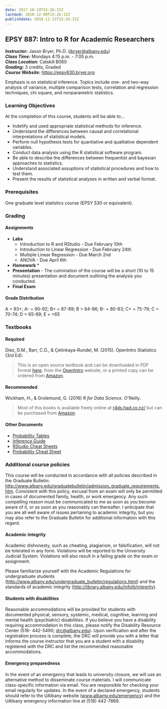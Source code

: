 ```yaml
---
date: 2017-10-19T15:26:15Z
lastmod: 2018-12-08T15:26:15Z
publishdate: 2018-11-23T15:26:15Z
---
```


## EPSY 887: Intro to R for Academic Researchers

***Instructor:***		Jason Bryer, Ph.D. (jbryer@albany.edu)   
***Class Time:*** 		Mondays 4:15 p.m. - 7:05  p.m.  
***Class Location:***  	Catskill B060  
***Grading:*** 			3 credits, Graded  
***Course Website:*** 	https://epsy630.bryer.org

Emphasis is on statistical inference. Topics include one- and two-way analysis of variance, multiple comparison tests, correlation and regression techniques, chi square, and nonparametric statistics.

### Learning Objectives

At the completion of this course, students will be able to...

* Indetify and used appropriate statistical methods for inference.
* Understand the differences between causal and correlational interpretations of statistical models.
* Perform null hypothesis tests for quantiative and qualitative dependent variables.
* Conduct data analysis using the R statistical software program.
* Be able to describe the differences between frequentist and bayesian approaches to statistics.
* Understand associated assuptions of statistical procedures and how to test them.
* Present the results of statistical analyses in written and verbal format.

### Prerequisites

One graduate level statistics course (EPSY 530 or equivalent).

### Grading

#### Assignments

* **Labs**
	* Introduction to R and RStudio - Due February 10th
	* Introduction to Linear Regression - Due February 24th
	* Multiple Linear Regression - Due March 2nd
	* ANOVA - Due April 6th
* **Homework**
	* 
* **Presentation** - The culmination of the course will be a short (10 to 15 minutes) presentation and document outlining the analysis you conducted.
* **Final Exam**

#### Grade Distribution

A = 93+; A- = 90-92; B+ = 87-89; B = 84-86; B- = 80-83; C+ = 75-79; C = 70-74; D = 65-69; E = <65

### Textbooks

#### Required

Diez, D.M., Barr, C.D., & Çetinkaya-Rundel, M. (2015). OpenIntro Statistics (3rd Ed).

> This is an open source textbook and can be downloaded in PDF format [here](https://github.com/jbryer/DATA606Spring2018/blob/master/Textbook/os3.pdf?raw=true), from the [OpenIntro](http://www.openintro.org/stat/textbook.php) website, or a printed copy can be ordered from [Amazon](https://www.openintro.org/redirect.php?go=amazon_os3&referrer=/stat/textbook.php).

#### Recommended

Wickham, H., & Grolemund, G. (2016) *R for Data Science*. O'Reilly.

> Most of this books is available freely online at [r4ds.had.co.nz/](http://r4ds.had.co.nz/) but can be purchased from [Amazon](https://www.amazon.com/R-Data-Science-Hadley-Wickham/dp/1491910399/ref=as_li_ss_tl?ie=UTF8&qid=1469550189&sr=8-1&keywords=R+for+data+science&linkCode=sl1&tag=devtools-20&linkId=6fe0069f9605cf847ed96c191f4e84dd).

#### Other Documents

* [Probability Tables](https://github.com/jbryer/DATA606Spring2018/blob/master/Textbook/os2_prob_tables.pdf?raw=true)
* [Inference Guide](https://github.com/jbryer/DATA606Spring2018/blob/master/Textbook/os2_extra_inference_guide.pdf?raw=true)
* [RStudio Cheat Sheets](https://www.rstudio.com/resources/cheatsheets/)
* [Probability Cheat Sheet](http://static1.squarespace.com/static/54bf3241e4b0f0d81bf7ff36/t/55e9494fe4b011aed10e48e5/1441352015658/probability_cheatsheet.pdf)


### Additional course policies

This course will be conducted in accordance with all policies described in the Graduate Bulletin: http://www.albany.edu/graduatebulletin/admission_graduate_requirements.htm. Consistent with this policy, excusal from an exam will only be permitted in cases of documented family, health, or work emergency. Any such compelling reason must be communicated to me as soon as you become aware of it, or as soon as you reasonably can thereafter. I anticipate that you are all well aware of issues pertaining to academic integrity, but you may also refer to the Graduate Bulletin for additional information with this regard.

#### Academic integrity

Academic dishonesty, such as cheating, plagiarism, or falsification, will not be tolerated in any form. Violations will be reported to the University Judicial System. Violations will also result in a failing grade on the exam or assignment.

Please familiarize yourself with the Academic Regulations for undergraduate students (http://www.albany.edu/undergraduate_bulletin/regulations.html) and the standards of academic integrity (http://library.albany.edu/infolit/integrity).

#### Students with disabilities

Reasonable accommodations will be provided for students with documented physical, sensory, systemic, medical, cognitive, learning and mental health (psychiatric) disabilities. If you believe you have a disability requiring accommodation in this class, please notify the Disability Resource Center (518- 442-5490; drc@albany.edu). Upon verification and after the registration process is complete, the DRC will provide you with a letter that informs the course instructor that you are a student with a disability registered with the DRC and list the recommended reasonable accommodations.

#### Emergency preparedness

In the event of an emergency that leads to university closure, we will use an alternative method to disseminate course materials. I will communicate class-specific information via email. You are responsible for checking your email regularly for updates. In the event of a declared emergency, students should refer to the UAlbany website (www.albamy.edu/emergency) and the UAlbany emergency information line at (518) 442-7669.
